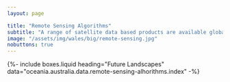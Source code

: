 ```yaml
---
layout: page

title: "Remote Sensing Algorithms"
subtitle: "A range of satellite data based products are available globally and/or regionally. The products provide valuable spatiotemporal information for a range of environmental descriptors, including Leaf Area Index (LAI), canopy height (m), Net Primary Productivity (NPP) and phenology. The following details algorithms that are existing or have been developed through Living Wales to retrieve continuous or classify categorical descriptors."
image: "/assets/img/wales/big/remote-sensing.jpg"
nobuttons: true
---
```


{%-
        include boxes.liquid
        heading="Future Landscapes"
        data="oceania.australia.data.remote-sensing-alhorithms.index"
-%}